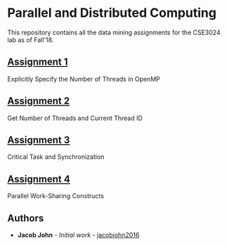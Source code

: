 # Parallel and Distributed Computing

This repository contains all the data mining assignments for the CSE3024 lab as of Fall'18.

## [Assignment 1](https://github.com/jacobjohn2016/Parallel-and-Distributed-Computing/tree/master/Assignment_1)
Explicitly Specify the Number of Threads in OpenMP

## [Assignment 2](https://github.com/jacobjohn2016/Parallel-and-Distributed-Computing/tree/master/Assignment_2)
Get Number of Threads and Current Thread ID

## [Assignment 3](https://github.com/jacobjohn2016/Parallel-and-Distributed-Computing/tree/master/Assignment_3)
Critical Task and Synchronization

## [Assignment 4](https://github.com/jacobjohn2016/Parallel-and-Distributed-Computing/tree/master/Assignment_4)
Parallel Work-Sharing Constructs

## Authors

* **Jacob John** - *Initial work* - [jacobjohn2016](github.com/jacobjohn2016/)